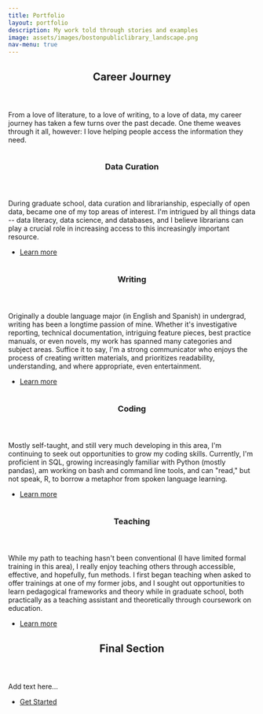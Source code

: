 ```yaml
---
title: Portfolio
layout: portfolio
description: My work told through stories and examples
image: assets/images/bostonpubliclibrary_landscape.png
nav-menu: true
---
```


<!-- Main -->
<div id="main">

<!-- One -->
<section id="one">
	<div class="inner">
		<header class="major">
			<h2>Career Journey</h2>
		</header>
		<p>From a love of literature, to a love of writing, to a love of data, my career journey has taken a few turns over the past decade. One theme weaves through it all, however: I love helping people access the information they need.</p>
	</div>
</section>

<!-- Two -->
<section id="two" class="spotlights">
	<section>
		<a href="generic.html" class="image">
			<img src="{% link assets/images/pic08.jpg %}" alt="" data-position="center center" />
		</a>
		<div class="content">
			<div class="inner">
				<header class="major">
					<h3>Data Curation</h3>
				</header>
				<p>During graduate school, data curation and librarianship, especially of open data, became one of my top areas of interest. I'm intrigued by all things data -- data literacy, data science, and databases, and I believe librarians can play a crucial role in increasing access to this increasingly important resource.</p>
				<ul class="actions">
					<li><a href="generic.html" class="button">Learn more</a></li>
				</ul>
			</div>
		</div>
	</section>
	<section>
		<a href="generic.html" class="image">
			<img src="{% link assets/images/pic09.jpg %}" alt="" data-position="top center" />
		</a>
		<div class="content">
			<div class="inner">
				<header class="major">
					<h3>Writing</h3>
				</header>
				<p>Originally a double language major (in English and Spanish) in undergrad, writing has been a longtime passion of mine. Whether it's investigative reporting, technical documentation, intriguing feature pieces, best practice manuals, or even novels, my work has spanned many categories and subject areas. Suffice it to say, I'm a strong communicator who enjoys the process of creating written materials, and prioritizes readability, understanding, and where appropriate, even entertainment.</p>
				<ul class="actions">
					<li><a href="generic.html" class="button">Learn more</a></li>
				</ul>
			</div>
		</div>
	</section>
	<section>
		<a href="generic.html" class="image">
			<img src="{% link assets/images/pic10.jpg %}" alt="" data-position="25% 25%" />
		</a>
		<div class="content">
			<div class="inner">
				<header class="major">
					<h3>Coding</h3>
				</header>
				<p>Mostly self-taught, and still very much developing in this area, I'm continuing to seek out opportunities to grow my coding skills. Currently, I'm proficient in SQL, growing increasingly familiar with Python (mostly pandas), am working on bash and command line tools, and can "read," but not speak, R, to borrow a metaphor from spoken language learning. </p>
				<ul class="actions">
					<li><a href="generic.html" class="button">Learn more</a></li>
				</ul>
			</div>
		</div>
	</section>
	<section>
		<a href="generic.html" class="image">
			<img src="{% link assets/images/pic09.jpg %}" alt="" data-position="top center" />
		</a>
		<div class="content">
			<div class="inner">
				<header class="major">
					<h3>Teaching</h3>
				</header>
				<p>While my path to teaching hasn't been conventional (I have limited formal training in this area), I really enjoy teaching others through accessible, effective, and hopefully, fun methods. I first began teaching when asked to offer trainings at one of my former jobs, and I sought out opportunities to learn pedagogical frameworks and theory while in graduate school, both practically as a teaching assistant and theoretically through coursework on education.</p>
				<ul class="actions">
					<li><a href="generic.html" class="button">Learn more</a></li>
				</ul>
			</div>
		</div>
	</section>
</section>

<!-- Three -->
<section id="three">
	<div class="inner">
		<header class="major">
			<h2>Final Section</h2>
		</header>
		<p>Add text here...</p>
		<ul class="actions">
			<li><a href="generic.html" class="button next">Get Started</a></li>
		</ul>
	</div>
</section>

</div>
